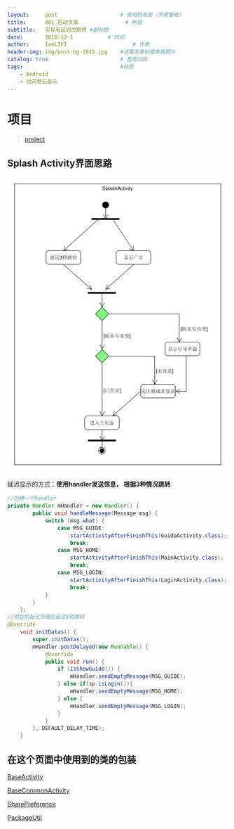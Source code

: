 ```yaml
---
layout:     post                    # 使用的布局（不需要改）
title:      001_启动页面               # 标题
subtitle:   实现有延迟的跳转 #副标题
date:       2018-12-1           # 时间
author:     IamLIFI                     # 作者
header-img: img/post-bg-2015.jpg    #这篇文章标题背景图片
catalog: true                       # 是否归档
tags:                               #标签
    - Android
    - 仿网易云音乐
---
```


# 项目
>[project](https://github.com/IamLIFI/android/tree/master/RewriteMusic)

## Splash Activity界面思路

![pic1](https://github.com/IamLIFI/IamLIFI.github.io/blob/master/img/1.png)

延迟显示的方式：**使用handler发送信息， 根据3种情况跳转**
```java
//创建一个handler
private Handler mHandler = new Handler() {
        public void handleMessage(Message msg) {
            switch (msg.what) {
                case MSG_GUIDE:
                    startActivityAfterFinishThis(GuideActivity.class);
                    break;
                case MSG_HOME:
                    startActivityAfterFinishThis(MainActivity.class);
                    break;
                case MSG_LOGIN:
                    startActivityAfterFinishThis(LoginActivity.class);
                    break;
            }
        }
    };
//然后初始化页面后延迟3秒跳转
@Override
    void initDatas() {
        super.initDatas();
        mHandler.postDelayed(new Runnable() {
            @Override
            public void run() {
                if (isShowGuide()) {
                    mHandler.sendEmptyMessage(MSG_GUIDE);
                } else if(sp.isLogin()){
                    mHandler.sendEmptyMessage(MSG_HOME);
                } else {
                    mHandler.sendEmptyMessage(MSG_LOGIN);
                }
            }
        }, DEFAULT_DELAY_TIME);
    }

```

## 在这个页面中使用到的类的包装
[BaseActivity](https://baidu.com)

[BaseCommonActivity](https://baidu.com)

[SharePreference](https://baidu.com)

[PackageUtil](https://baidu.com)
